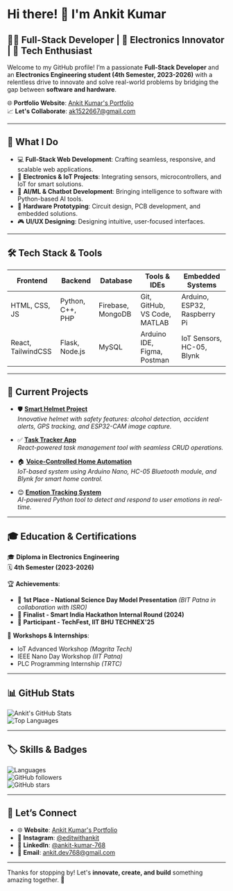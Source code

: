 # Hi there! 👋 I'm Ankit Kumar

## 👨‍💻 Full-Stack Developer | 📡 Electronics Innovator | 🚀 Tech Enthusiast

Welcome to my GitHub profile! I’m a passionate **Full-Stack Developer** and an **Electronics Engineering student (4th Semester, 2023-2026)** with a relentless drive to innovate and solve real-world problems by bridging the gap between **software and hardware**.

🌐 **Portfolio Website**: [Ankit Kumar's Portfolio](https://ankitdev768.github.io/ankit-dev/)  
📈 **Let's Collaborate**: [ak1522667@gmail.com](mailto:ak1522667@gmail.com)

---

## 🌟 **What I Do**
- 💻 **Full-Stack Web Development**: Crafting seamless, responsive, and scalable web applications.
- 📡 **Electronics & IoT Projects**: Integrating sensors, microcontrollers, and IoT for smart solutions.
- 🤖 **AI/ML & Chatbot Development**: Bringing intelligence to software with Python-based AI tools.
- 🔧 **Hardware Prototyping**: Circuit design, PCB development, and embedded solutions.
- 🎮 **UI/UX Designing**: Designing intuitive, user-focused interfaces.

---

## 🛠️ **Tech Stack & Tools**
| **Frontend**      | **Backend**         | **Database**       | **Tools & IDEs**                | **Embedded Systems**         |
|--------------------|---------------------|--------------------|----------------------------------|------------------------------|
| HTML, CSS, JS      | Python, C++, PHP    | Firebase, MongoDB  | Git, GitHub, VS Code, MATLAB    | Arduino, ESP32, Raspberry Pi |
| React, TailwindCSS | Flask, Node.js      | MySQL              | Arduino IDE, Figma, Postman     | IoT Sensors, HC-05, Blynk    |

---

## 🚀 **Current Projects**
- 🛡️ **[Smart Helmet Project](#)**  
  *Innovative helmet with safety features: alcohol detection, accident alerts, GPS tracking, and ESP32-CAM image capture.*
  
- ✅ **[Task Tracker App](#)**  
  *React-powered task management tool with seamless CRUD operations.*

- 🏠 **[Voice-Controlled Home Automation](#)**  
  *IoT-based system using Arduino Nano, HC-05 Bluetooth module, and Blynk for smart home control.*

- 😊 **[Emotion Tracking System](#)**  
  *AI-powered Python tool to detect and respond to user emotions in real-time.*

---

## 🎓 **Education & Certifications**
🎓 **Diploma in Electronics Engineering**  
🗓️ **4th Semester (2023-2026)**  

🏆 **Achievements**:
- 🥇 **1st Place - National Science Day Model Presentation** *(BIT Patna in collaboration with ISRO)*  
- 🎉 **Finalist - Smart India Hackathon Internal Round (2024)**  
- 🏅 **Participant - TechFest, IIT BHU TECHNEX'25**  

📜 **Workshops & Internships**:
- IoT Advanced Workshop *(Magrita Tech)*  
- IEEE Nano Day Workshop *(IIT Patna)*  
- PLC Programming Internship *(TRTC)*  

---

## 📊 **GitHub Stats**
![Ankit's GitHub Stats](https://github-readme-stats.vercel.app/api?username=ankitdev768&show_icons=true&hide_title=true&count_private=true&hide=prs&theme=radical)  
![Top Languages](https://github-readme-stats.vercel.app/api/top-langs/?username=ankitdev768&layout=compact&theme=radical)

---

## 🏷️ **Skills & Badges**
![Languages](https://img.shields.io/badge/Languages-HTML%20%7C%20CSS%20%7C%20JavaScript%20%7C%20React%20%7C%20Python%20%7C%20PHP%20%7C%20C%2B%2B-blue)  
![GitHub followers](https://img.shields.io/github/followers/ankitdev768?label=Follow&style=social)  
![GitHub stars](https://img.shields.io/github/stars/ankitdev768?label=Stars&style=social)

---

## 📩 **Let’s Connect**
- 🌐 **Website**: [Ankit Kumar's Portfolio](https://ankitdev768.github.io/ankit-dev/)  
- 📸 **Instagram**: [@editwithankit](https://www.instagram.com/editwithankit/)  
- 💼 **LinkedIn**: [@ankit-kumar-768](https://www.linkedin.com/in/ankit-kumar-768/)  
- 📧 **Email**: [ankit.dev768@gmail.com](mailto:ankit.dev768@gmail.com)

---


Thanks for stopping by! Let's **innovate, create, and build** something amazing together. 🚀

